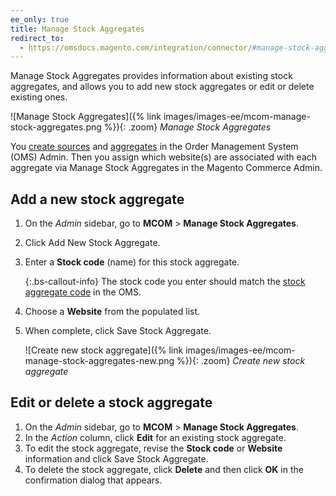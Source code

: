 ```yaml
---
ee_only: true
title: Manage Stock Aggregates
redirect_to:
  - https://omsdocs.magento.com/integration/connector/#manage-stock-aggregates
---
```


Manage Stock Aggregates provides information about existing stock aggregates, and allows you to add new stock aggregates or edit or delete existing ones.

![Manage Stock Aggregates]({% link images/images-ee/mcom-manage-stock-aggregates.png %}){: .zoom}
_Manage Stock Aggregates_

You [create sources](https://omsdocs.magento.com/en/features-processes/stock-sourcing/inventory/#configure-sources) and [aggregates](https://omsdocs.magento.com/en/features-processes/stock-sourcing/inventory/#configure-stock-aggregates) in the Order Management System (OMS) Admin. Then you assign which website(s) are associated with each aggregate via Manage Stock Aggregates in the Magento Commerce Admin.

## Add a new stock aggregate

1. On the _Admin_ sidebar, go to **MCOM** > **Manage Stock Aggregates**.
1. Click <span class="btn">Add New Stock Aggregate</span>.
1. Enter a **Stock code** (name) for this stock aggregate.

   {:.bs-callout-info}
   The stock code you enter should match the [stock aggregate code](https://omsdocs.magento.com/en/features-processes/stock-sourcing/inventory/#configure-stock-aggregates) in the OMS.

1. Choose a **Website** from the populated list.
1. When complete, click <span class="btn">Save Stock Aggregate</span>.

   ![Create new stock aggregate]({% link images/images-ee/mcom-manage-stock-aggregates-new.png %}){: .zoom}
   _Create new stock aggregate_

## Edit or delete a stock aggregate

1. On the _Admin_ sidebar, go to **MCOM** > **Manage Stock Aggregates**.
1. In the _Action_ column, click **Edit** for an existing stock aggregate.
1. To edit the stock aggregate, revise the **Stock code** or **Website** information and click <span class="btn">Save Stock Aggregate</span>.
1. To delete the stock aggregate, click **Delete** and then click **OK** in the confirmation dialog that appears.
